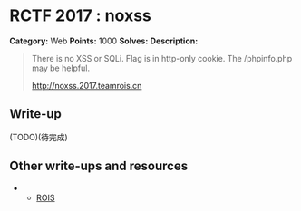# RCTF 2017 : noxss

**Category:** Web
**Points:** 1000
**Solves:** 
**Description:**

> There is no XSS or SQLi. Flag is in http-only cookie. The /phpinfo.php may be helpful.
>
> <http://noxss.2017.teamrois.cn>

## Write-up

(TODO)(待完成)

## Other write-ups and resources
* * [ROIS](https://blog.cal1.cn/post/RCTF%202017%20rCDN%20&%20noxss%20writeup)
